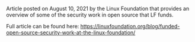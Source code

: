 Article posted on August 10, 2021 by the Linux Foundation that provides an overview of some of the security work in open source that LF funds. 

Full article can be found here: https://linuxfoundation.org/blog/funded-open-source-security-work-at-the-linux-foundation/
